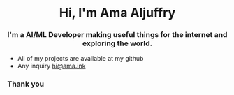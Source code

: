 <h1 align="center">Hi, I'm Ama Aljuffry</h1>
<h3 align="center">I'm a AI/ML Developer making useful things for the internet and exploring the world.</h3>

- All of my projects are available at my github
- Any inquiry hi@ama.ink


<h3 align="left">Thank you</h3>

